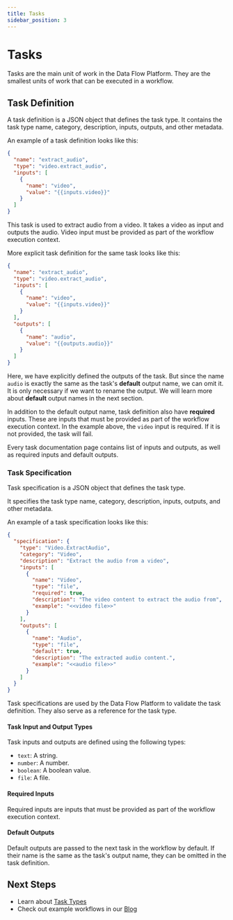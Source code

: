 ```yaml
---
title: Tasks
sidebar_position: 3
---
```


# Tasks

Tasks are the main unit of work in the Data Flow Platform. They are the smallest units of work that can be executed in a workflow.

## Task Definition

A task definition is a JSON object that defines the task type. It contains the task type name, category, description, inputs, outputs, and other metadata.

An example of a task definition looks like this:

```json
{
  "name": "extract_audio",
  "type": "video.extract_audio",
  "inputs": [
    {
      "name": "video",
      "value": "{{inputs.video}}"
    }
  ]
}
```

This task is used to extract audio from a video. It takes a video as input and outputs the audio. Video input must be provided as part of the workflow execution context.

More explicit task definition for the same task looks like this:

```json
{
  "name": "extract_audio",
  "type": "video.extract_audio",
  "inputs": [
    {
      "name": "video",
      "value": "{{inputs.video}}"
    }
  ],
  "outputs": [
    {
      "name": "audio",
      "value": "{{outputs.audio}}"
    }
  ]
}
```

Here, we have explicitly defined the outputs of the task. But since the name `audio` is exactly the same as the task's **default** output name, we can omit it. It is only necessary if we want to rename the output. We will learn more about **default** output names in the next section.

In addition to the default output name, task definition also have **required** inputs. These are inputs that must be provided as part of the workflow execution context. In the example above, the `video` input is required. If it is not provided, the task will fail.

Every task documentation page contains list of inputs and outputs, as well as required inputs and default outputs.

### Task Specification

Task specification is a JSON object that defines the task type.

It specifies the task type name, category, description, inputs, outputs, and other metadata.

An example of a task specification looks like this:

```json
{
  "specification": {
    "type": "Video.ExtractAudio",
    "category": "Video",
    "description": "Extract the audio from a video",
    "inputs": [
      {
        "name": "Video",
        "type": "file",
        "required": true,
        "description": "The video content to extract the audio from",
        "example": "<<video file>>"
      }
    ],
    "outputs": [
      {
        "name": "Audio",
        "type": "file",
        "default": true,
        "description": "The extracted audio content.",
        "example": "<<audio file>>"
      }
    ]
  }
}
```

Task specifications are used by the Data Flow Platform to validate the task definition. They also serve as a reference for the task type.

#### Task Input and Output Types

Task inputs and outputs are defined using the following types:

- `text`: A string.
- `number`: A number.
- `boolean`: A boolean value.
- `file`: A file.

#### Required Inputs

Required inputs are inputs that must be provided as part of the workflow execution context.

#### Default Outputs

Default outputs are passed to the next task in the workflow by default. If their name is the same as the task's output name, they can be omitted in the task definition.

## Next Steps

- Learn about [Task Types](/docs/task-types)
- Check out example workflows in our [Blog](/blog)
